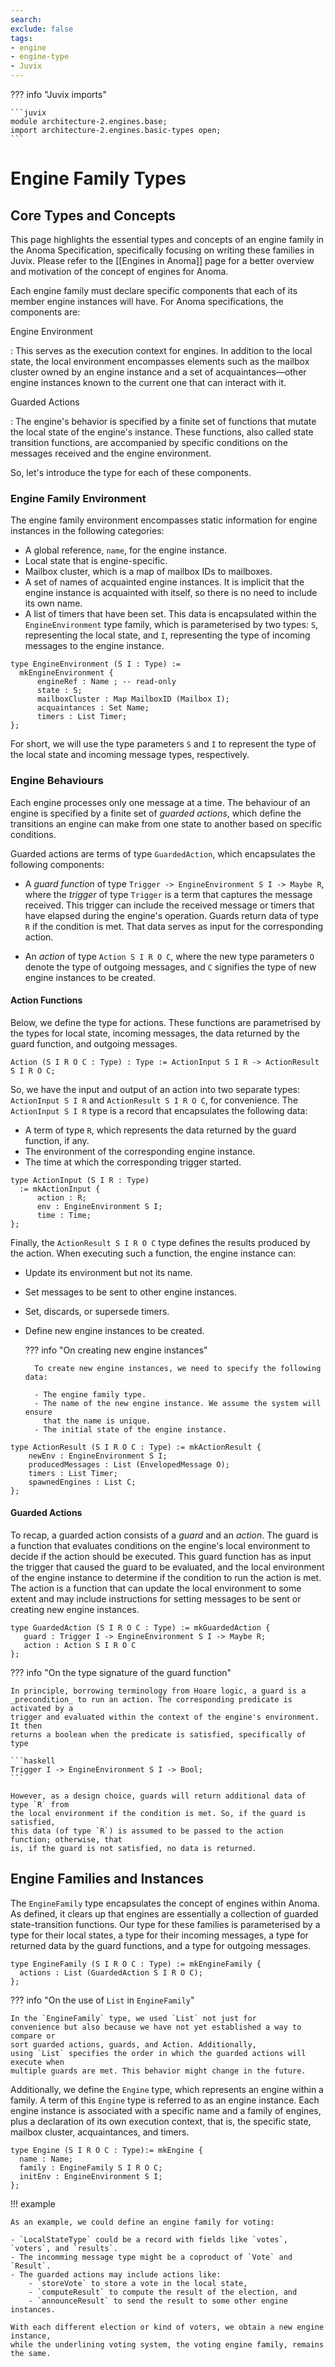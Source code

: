 ```yaml
---
search:
exclude: false
tags:
- engine
- engine-type
- Juvix
---
```



??? info "Juvix imports"

    ```juvix
    module architecture-2.engines.base;
    import architecture-2.engines.basic-types open;
    ```


# Engine Family Types

## Core Types and Concepts

This page highlights the essential types and concepts of an engine family in the
Anoma Specification, specifically focusing on writing these families in Juvix.
Please refer to the [[Engines in Anoma]] page for a better overview and
motivation of the concept of engines for Anoma.

Each engine family must declare specific components that each of its member
engine instances will have. For Anoma specifications, the components are:

Engine Environment

:   This serves as the execution context for engines. In addition to the local
    state, the local environment encompasses elements such as the mailbox
    cluster owned by an engine instance and a set of acquaintances—other engine
    instances known to the current one that can interact with it.

Guarded Actions

:   The engine's behavior is specified by a finite set of functions that mutate
    the local state of the engine's instance. These functions, also called state
    transition functions, are accompanied by specific conditions on the messages
    received and the engine environment.


So, let's introduce the type for each of these components.


### Engine Family Environment

The engine family environment encompasses static information for engine instances in the
following categories:

- A global reference, `name`, for the engine instance.
- Local state that is engine-specific.
- Mailbox cluster, which is a map of mailbox IDs to mailboxes.
- A set of names of acquainted engine instances. It is implicit that the engine
  instance is acquainted with itself, so there is no need to include its own
  name.
- A list of timers that have been set. This data is encapsulated within the
  `EngineEnvironment` type family, which is parameterised by two types: `S`,
  representing the local state, and `I`, representing the type of incoming
  messages to the engine instance.


```juvix
type EngineEnvironment (S I : Type) :=
  mkEngineEnvironment {
      engineRef : Name ; -- read-only
      state : S;
      mailboxCluster : Map MailboxID (Mailbox I);
      acquaintances : Set Name;
      timers : List Timer;
};
```

For short, we will use the type parameters `S` and `I` to represent
the type of the local state and incoming message types, respectively.

### Engine Behaviours

Each engine processes only one message at a time. The behaviour of an engine is
specified by a finite set of _guarded actions_, which define the transitions an engine
can make from one state to another based on specific conditions.

Guarded actions are terms of type `GuardedAction`, which encapsulates
the following components:

- A _guard function_ of type `Trigger -> EngineEnvironment S I -> Maybe R`, where
  the _trigger_ of type `Trigger` is a term that captures the message received. This
  trigger can include the received message or timers that have elapsed during
  the engine's operation. Guards return data of type `R` if the condition is met.
  That data serves as input for the corresponding action.

- An _action_ of type `Action S I R O C`, where the new type parameters `O`
  denote the type of outgoing messages, and `C` signifies the type of new engine
  instances to be created.


#### Action Functions

Below, we define the type for actions. These functions are parametrised by the
types for local state, incoming messages, the data returned by the guard
function, and outgoing messages.

```juvix
Action (S I R O C : Type) : Type := ActionInput S I R -> ActionResult S I R O C;
```

So, we have the input and output of an action into two separate types:
`ActionInput S I R` and `ActionResult S I R O C`, for convenience. The
`ActionInput S I R` type is a record that encapsulates the following data:

- A term of type `R`, which represents the data returned by the guard function,
  if any.
- The environment of the corresponding engine instance.
- The time at which the corresponding trigger started.

```juvix
type ActionInput (S I R : Type)
  := mkActionInput {
      action : R;
      env : EngineEnvironment S I;
      time : Time;
};
```

Finally, the `ActionResult S I R O C` type defines the results produced by the
action. When executing such a function, the engine instance can:

- Update its environment but not its name.
- Set messages to be sent to other engine instances.
- Set, discards, or supersede timers.
- Define new engine instances to be created.

    ??? info "On creating new engine instances"

        To create new engine instances, we need to specify the following data:

        - The engine family type.
        - The name of the new engine instance. We assume the system will ensure
          that the name is unique.
        - The initial state of the engine instance.

```juvix
type ActionResult (S I R O C : Type) := mkActionResult {
    newEnv : EngineEnvironment S I;
    producedMessages : List (EnvelopedMessage O);
    timers : List Timer;
    spawnedEngines : List C;
};
```


#### Guarded Actions

To recap, a guarded action consists of a _guard_ and an _action_. The guard is a
function that evaluates conditions on the engine's local environment to decide
if the action should be executed. This guard function has as input the trigger
that caused the guard to be evaluated, and the local environment of the engine
instance to determine if the condition to run the action is met. The action is a
function that can update the local environment to some extent and may include
instructions for setting messages to be sent or creating new engine instances.


```juvix
type GuardedAction (S I R O C : Type) := mkGuardedAction {
   guard : Trigger I -> EngineEnvironment S I -> Maybe R;
   action : Action S I R O C
};
```

??? info "On the type signature of the guard function"


    In principle, borrowing terminology from Hoare logic, a guard is a
    _precondition_ to run an action. The corresponding predicate is activated by a
    trigger and evaluated within the context of the engine's environment. It then
    returns a boolean when the predicate is satisfied, specifically of type

    ```haskell
    Trigger I -> EngineEnvironment S I -> Bool;
    ```

    However, as a design choice, guards will return additional data of type `R` from
    the local environment if the condition is met. So, if the guard is satisfied,
    this data (of type `R`) is assumed to be passed to the action function; otherwise, that
    is, if the guard is not satisfied, no data is returned.

## Engine Families and Instances

The `EngineFamily` type encapsulates the concept of engines within Anoma. As defined,
it clears up that engines are essentially a collection of guarded state-transition
functions. Our type for these families is parameterised by a type for their local states,
a type for their incoming messages, a type for returned data by the guard functions, and
a type for outgoing messages.

```juvix
type EngineFamily (S I R O C : Type) := mkEngineFamily {
  actions : List (GuardedAction S I R O C);
};
```

??? info "On the use of `List` in `EngineFamily`"

    In the `EngineFamily` type, we used `List` not just for
    convenience but also because we have not yet established a way to compare or
    sort guarded actions, guards, and Action. Additionally,
    using `List` specifies the order in which the guarded actions will execute when
    multiple guards are met. This behavior might change in the future.

Additionally, we define the `Engine` type, which represents an engine within a family.
A term of this `Engine` type is referred to as an engine instance. Each engine instance
is associated with a specific name and a family of engines, plus a declaration of its own
execution context, that is, the specific state, mailbox cluster, acquaintances, and timers.

```juvix
type Engine (S I R O C : Type):= mkEngine {
  name : Name;
  family : EngineFamily S I R O C;
  initEnv : EngineEnvironment S I;
};
```

!!! example

    As an example, we could define an engine family for voting:

    - `LocalStateType` could be a record with fields like `votes`, `voters`, and `results`.
    - The incomming message type might be a coproduct of `Vote` and `Result`.
    - The guarded actions may include actions like:
        - `storeVote` to store a vote in the local state,
        - `computeResult` to compute the result of the election, and
        - `announceResult` to send the result to some other engine instances.

    With each different election or kind of voters, we obtain a new engine instance,
    while the underlining voting system, the voting engine family, remains the same.

